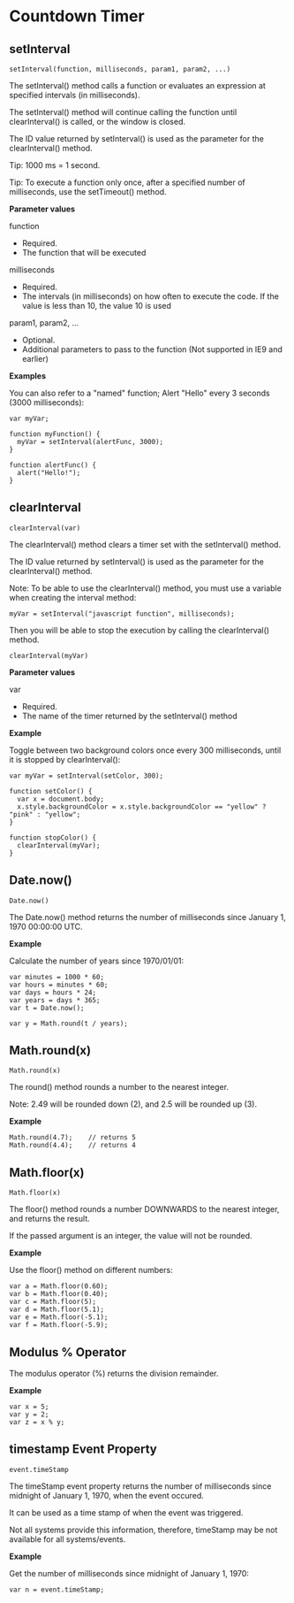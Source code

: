 
# Countdown Timer

setInterval
--------------------------------
``setInterval(function, milliseconds, param1, param2, ...)``

The setInterval() method calls a function or evaluates an expression at specified intervals (in milliseconds).

The setInterval() method will continue calling the function until clearInterval() is called, or the window is closed.

The ID value returned by setInterval() is used as the parameter for the clearInterval() method.

Tip: 1000 ms = 1 second.

Tip: To execute a function only once, after a specified number of milliseconds, use the setTimeout() method.

**Parameter values**

function	
* Required. 
* The function that will be executed

milliseconds
* Required. 
* The intervals (in milliseconds) on how often to execute the code. If the value is less than 10, the value 10 is used

param1, param2, ...	
* Optional. 
* Additional parameters to pass to the function (Not supported in IE9 and earlier)

**Examples**

You can also refer to a "named" function; Alert "Hello" every 3 seconds (3000 milliseconds):
```
var myVar;

function myFunction() {
  myVar = setInterval(alertFunc, 3000);
}

function alertFunc() {
  alert("Hello!");
}
```


clearInterval
--------------------------------
``clearInterval(var)``

The clearInterval() method clears a timer set with the setInterval() method.

The ID value returned by setInterval() is used as the parameter for the clearInterval() method.

Note: To be able to use the clearInterval() method, you must use a variable when creating the interval method:

``myVar = setInterval("javascript function", milliseconds);``

Then you will be able to stop the execution by calling the clearInterval() method.

``clearInterval(myVar)``

**Parameter values**

var	
* Required. 
* The name of the timer returned by the setInterval() method

**Example**

Toggle between two background colors once every 300 milliseconds, until it is stopped by clearInterval():
```
var myVar = setInterval(setColor, 300);

function setColor() {
  var x = document.body;
  x.style.backgroundColor = x.style.backgroundColor == "yellow" ? "pink" : "yellow";
}

function stopColor() {
  clearInterval(myVar);
}
```


Date.now()
--------------------------------
``Date.now()``

The Date.now() method returns the number of milliseconds since January 1, 1970 00:00:00 UTC.

**Example**

Calculate the number of years since 1970/01/01:
```
var minutes = 1000 * 60;
var hours = minutes * 60;
var days = hours * 24;
var years = days * 365;
var t = Date.now();

var y = Math.round(t / years);
```


Math.round(x)
--------------------------------
``Math.round(x)``

The round() method rounds a number to the nearest integer.

Note: 2.49 will be rounded down (2), and 2.5 will be rounded up (3).

**Example**

```
Math.round(4.7);    // returns 5
Math.round(4.4);    // returns 4
```


Math.floor(x)
--------------------------------
``Math.floor(x)``

The floor() method rounds a number DOWNWARDS to the nearest integer, and returns the result.

If the passed argument is an integer, the value will not be rounded.

**Example**

Use the floor() method on different numbers:
```
var a = Math.floor(0.60);
var b = Math.floor(0.40);
var c = Math.floor(5);
var d = Math.floor(5.1);
var e = Math.floor(-5.1);
var f = Math.floor(-5.9);
```


Modulus % Operator
--------------------------------

The modulus operator (%) returns the division remainder.

**Example**
```
var x = 5;
var y = 2;
var z = x % y;
```

timestamp Event Property
--------------------------------
``event.timeStamp``

The timeStamp event property returns the number of milliseconds since midnight of January 1, 1970, when the event occured.

It can be used as a time stamp of when the event was triggered.

Not all systems provide this information, therefore, timeStamp may be not available for all systems/events.

**Example**

Get the number of milliseconds since midnight of January 1, 1970:

``var n = event.timeStamp;``